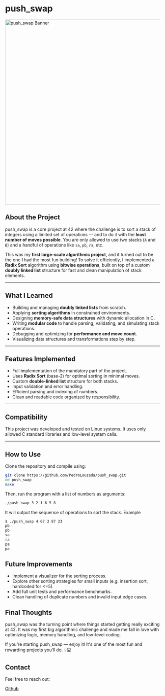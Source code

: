 # push_swap

<img src="https://miro.medium.com/v2/resize:fit:744/1*HnhUPGIafYrShJav9tkVug.png" width="600" alt="push_swap Banner" />

## About the Project

push_swap is a core project at 42 where the challenge is to sort a stack of integers using a limited set of operations — and to do it with the **least number of moves possible**. You are only allowed to use two stacks (`A` and `B`) and a handful of operations like `sa`, `pb`, `ra`, etc.

This was my **first large-scale algorithmic project**, and it turned out to be the one I had the most fun building!
To solve it efficiently, I implemented a **Radix Sort** algorithm using **bitwise operations**, built on top of a custom **doubly linked list** structure for fast and clean manipulation of stack elements.

---

## What I Learned

- Building and managing **doubly linked lists** from scratch.
- Applying **sorting algorithms** in constrained environments.
- Designing **memory-safe data structures** with dynamic allocation in C.
- Writing **modular code** to handle parsing, validating, and simulating stack operations.
- Debugging and optimizing for **performance and move count**.
- Visualizing data structures and transformations step by step.

---

## Features Implemented

- Full implementation of the mandatory part of the project.
- Uses **Radix Sort** (base-2) for optimal sorting in minimal moves.
- Custom **double-linked list** structure for both stacks.
- Input validation and error handling.
- Efficient parsing and indexing of numbers.
- Clean and readable code organized by responsibility.

---
## Compatibility

This project was developed and tested on Linux systems. It uses only allowed C standard libraries and low-level system calls.

---

## How to Use

Clone the repository and compile using:

```bash
git clone https://github.com/PedroLouzada/push_swap.git
cd push_swap
make
```
Then, run the program with a list of numbers as arguments:
```bash
./push_swap 3 2 1 6 5 8
```
It will output the sequence of operations to sort the stack.
Example
```bash
$ ./push_swap 4 67 3 87 23
pb
pb
sa
ra
pa
pa
```
## Future Improvements

- Implement a visualizer for the sorting process.
- Explore other sorting strategies for small inputs (e.g. insertion sort, hardcoded for <=5).
- Add full unit tests and performance benchmarks.
- Clean handling of duplicate numbers and invalid input edge cases.

## Final Thoughts

push_swap was the turning point where things started getting really exciting at 42. It was my first big algorithmic challenge and made me fall in love with optimizing logic, memory handling, and low-level coding.

If you're starting push_swap — enjoy it! It's one of the most fun and rewarding projects you'll do. 💡💻

## Contact
Feel free to reach out:

[Github](https://github.com/PedroLouzada)
